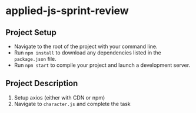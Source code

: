 # applied-js-sprint-review

## Project Setup
- Navigate to the root of the project with your command line.
- Run `npm install` to download any dependencies listed in the `package.json` file.
- Run `npm start` to compile your project and launch a development server.

## Project Description

1. Setup axios (either with CDN or npm)
2. Navigate to `character.js` and complete the task